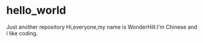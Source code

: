 # hello_world
Just another repository
Hi,everyone,my name is WonderHill.I'm Chinese and i like coding.
